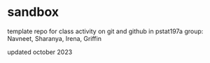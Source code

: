 # sandbox

template repo for class activity on git and github in pstat197a
group: Navneet, Sharanya, Irena, Griffin

updated october 2023

